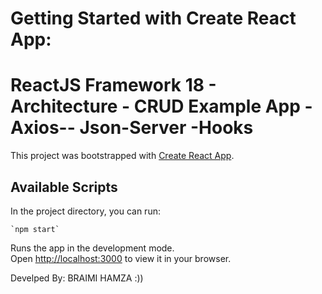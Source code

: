 # Getting Started with Create React App:
# ReactJS Framework 18 - Architecture - CRUD Example App -Axios-- Json-Server -Hooks

This project was bootstrapped with [Create React App](https://github.com/facebook/create-react-app).

## Available Scripts

In the project directory, you can run:

    `npm start`

Runs the app in the development mode.\
Open [http://localhost:3000](http://localhost:3000) to view it in your browser.












Develped By: BRAIMI HAMZA :)) 